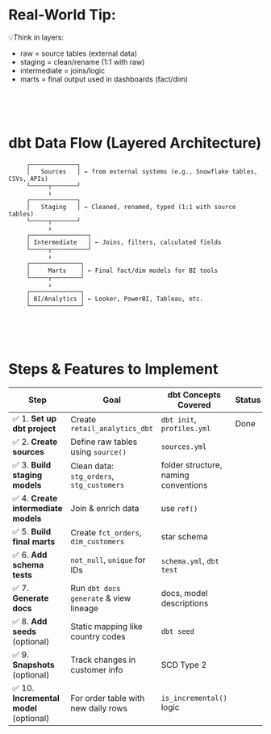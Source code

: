 # Real-World Tip:

💡Think in layers:

- raw = source tables (external data)
- staging = clean/rename (1:1 with raw)
- intermediate = joins/logic
- marts = final output used in dashboards (fact/dim)

&nbsp;

&nbsp;

# dbt Data Flow (Layered Architecture)

```pgsql
     ┌─────────────┐
     │   Sources   │ ← from external systems (e.g., Snowflake tables, CSVs, APIs)
     └─────┬───────┘
           ↓
     ┌─────────────┐
     │   Staging   │ ← Cleaned, renamed, typed (1:1 with source tables)
     └─────┬───────┘
           ↓
     ┌────────────────┐
     │ Intermediate   │ ← Joins, filters, calculated fields
     └─────┬──────────┘
           ↓
     ┌──────────────┐
     │     Marts    │ ← Final fact/dim models for BI tools
     └─────┬────────┘
           ↓
     ┌──────────────┐
     │ BI/Analytics │ ← Looker, PowerBI, Tableau, etc.
     └──────────────┘
```

&nbsp;

&nbsp;

# Steps & Features to Implement

| Step                                    | Goal                                      | dbt Concepts Covered                 | Status |
| --------------------------------------- | ----------------------------------------- | ------------------------------------ | ------ |
| ✅ 1. **Set up dbt project**            | Create `retail_analytics_dbt`             | `dbt init`, `profiles.yml`           | Done   |
| ✅ 2. **Create sources**                | Define raw tables using `source()`        | `sources.yml`                        |
| ✅ 3. **Build staging models**          | Clean data: `stg_orders`, `stg_customers` | folder structure, naming conventions |
| ✅ 4. **Create intermediate models**    | Join & enrich data                        | use `ref()`                          |
| ✅ 5. **Build final marts**             | Create `fct_orders`, `dim_customers`      | star schema                          |
| ✅ 6. **Add schema tests**              | `not_null`, `unique` for IDs              | `schema.yml`, `dbt test`             |
| ✅ 7. **Generate docs**                 | Run `dbt docs generate` & view lineage    | docs, model descriptions             |
| ✅ 8. **Add seeds** (optional)          | Static mapping like country codes         | `dbt seed`                           |
| ✅ 9. **Snapshots** (optional)          | Track changes in customer info            | SCD Type 2                           |
| ✅ 10. **Incremental model** (optional) | For order table with new daily rows       | `is_incremental()` logic             |

&nbsp;
